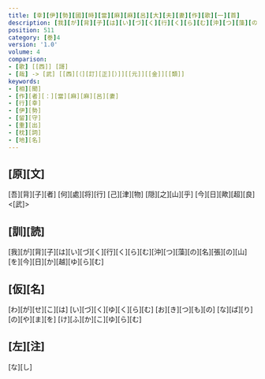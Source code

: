 ```yaml
---
title: [幸][伊][勢][國][時][當][麻][麻][呂][大][夫][妻][作][歌][一][首]
description: [我][が][背][子][は][い][づ][く][行][く][ら][む][沖][つ][藻][の][名][張][の][山][を][今][日][か][越][ゆ][ら][む]
position: 511
category: [巻]4
version: '1.0'
volume: 4
comparison:
- [歌] [[西]] [謌]
- [哉] -> [武] [[西][（][訂][正][）]][[元]][[金]][[類]]
keywords:
- [相][聞]
- [作][者][：][當][麻][麻][呂][妻]
- [行][幸]
- [伊][勢]
- [留][守]
- [重][出]
- [枕][詞]
- [地][名]
---
```


## [原][文]

[吾][背][子][者] [何][處][将][行] [己][津][物] [隠][之][山][乎] [今][日][歟][超][良]<[武]>

## [訓][読]

[我][が][背][子][は][い][づ][く][行][く][ら][む][沖][つ][藻][の][名][張][の][山][を][今][日][か][越][ゆ][ら][む]

## [仮][名]

[わ][が][せ][こ][は] [い][づ][く][ゆ][く][ら][む] [お][き][つ][も][の] [な][ば][り][の][や][ま][を] [け][ふ][か][こ][ゆ][ら][む]

## [左][注]

[な][し]
